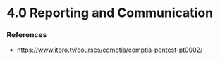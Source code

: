 # 4.0 Reporting and Communication



### References
* https://www.itpro.tv/courses/comptia/comptia-pentest-pt0002/
